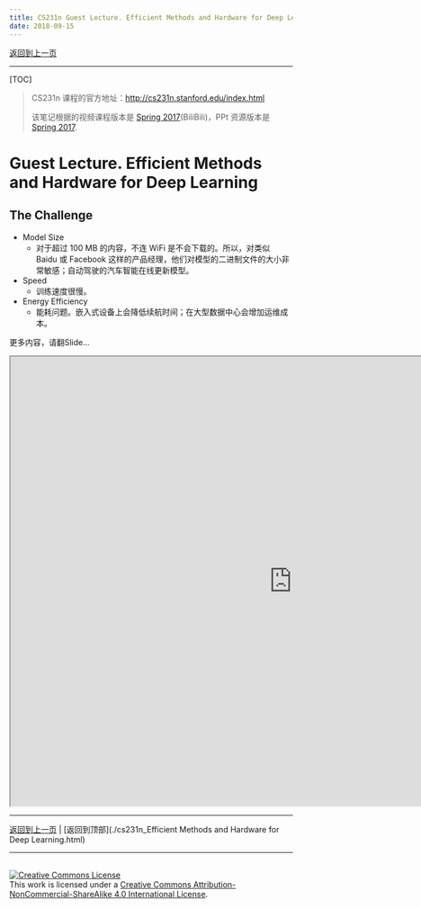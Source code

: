 ```yaml
---
title: CS231n Guest Lecture. Efficient Methods and Hardware for Deep Learning
date: 2018-09-15
---
```


[返回到上一页](./index.html)

---

[TOC]

> CS231n 课程的官方地址：http://cs231n.stanford.edu/index.html
>
> 该笔记根据的视频课程版本是 [Spring 2017](https://www.bilibili.com/video/av17204303/?p=34)(BiliBili)，PPt 资源版本是 [Spring 2017](http://cs231n.stanford.edu/2017/syllabus).
>

# Guest Lecture. Efficient Methods and Hardware for Deep Learning



## The Challenge

- Model Size
  - 对于超过 100 MB 的内容，不连 WiFi 是不会下载的。所以，对类似 Baidu 或 Facebook 这样的产品经理，他们对模型的二进制文件的大小非常敏感；自动驾驶的汽车智能在线更新模型。
- Speed
  - 训练速度很慢。
- Energy Efficiency
  - 能耗问题。嵌入式设备上会降低续航时间；在大型数据中心会增加运维成本。



更多内容，请翻Slide...
<iframe src="http://cs231n.stanford.edu/slides/2017/cs231n_2017_lecture15.pdf" style="width:1000px; height:800px;" width="100%" height=100%>This browser does not support PDFs. Please download the PDF to view it: <a href="http://cs231n.stanford.edu/slides/2017/cs231n_2017_lecture15.pdf">Download PDF</a></iframe>





---

[返回到上一页](./index.html) | [返回到顶部](./cs231n_Efficient Methods and Hardware for Deep Learning.html)

---
<br>
<a rel="license" href="http://creativecommons.org/licenses/by-nc-sa/4.0/"><img alt="Creative Commons License" style="border-width:0" src="https://i.creativecommons.org/l/by-nc-sa/4.0/88x31.png" /></a><br />This work is licensed under a <a rel="license" href="http://creativecommons.org/licenses/by-nc-sa/4.0/">Creative Commons Attribution-NonCommercial-ShareAlike 4.0 International License</a>.
<br>

<script type="application/json" class="js-hypothesis-config">
  {
    "openSidebar": false,
    "showHighlights": true,
    "theme": classic,
    "enableExperimentalNewNoteButton": true
  }
</script>
<script async src="https://hypothes.is/embed.js"></script>


